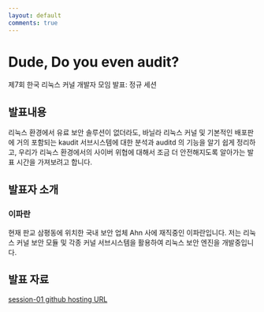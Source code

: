 ```yaml
---
layout: default
comments: true
---
```


# Dude, Do you even audit?
제7회 한국 리눅스 커널 개발자 모임 발표: 정규 세션

## 발표내용
리눅스 환경에서 유료 보안 솔루션이 없더라도, 바닐라 리눅스 커널 및
기본적인 배포판에 거의 포함되는 kaudit 서브시스템에 대한 분석과
auditd 의 기능을 알기 쉽게 정리하고, 우리가 리눅스 환경에서의 사이버
위협에 대해서 조금 더 안전해지도록 알아가는 발표 시간을 가져보려고 합니다.

## 발표자 소개

### 이파란
현재 판교 삼평동에 위치한 국내 보안 업체 Ahn 사에 재직중인  이파란입니다.
저는 리눅스 커널 보안 모듈 및 각종 커널 서브시스템을 활용하여 리눅스 보안 엔진을 개발중입니다.

## 발표 자료
[session-01 github hosting URL](https://linux-kernel-slide.github.io/)
